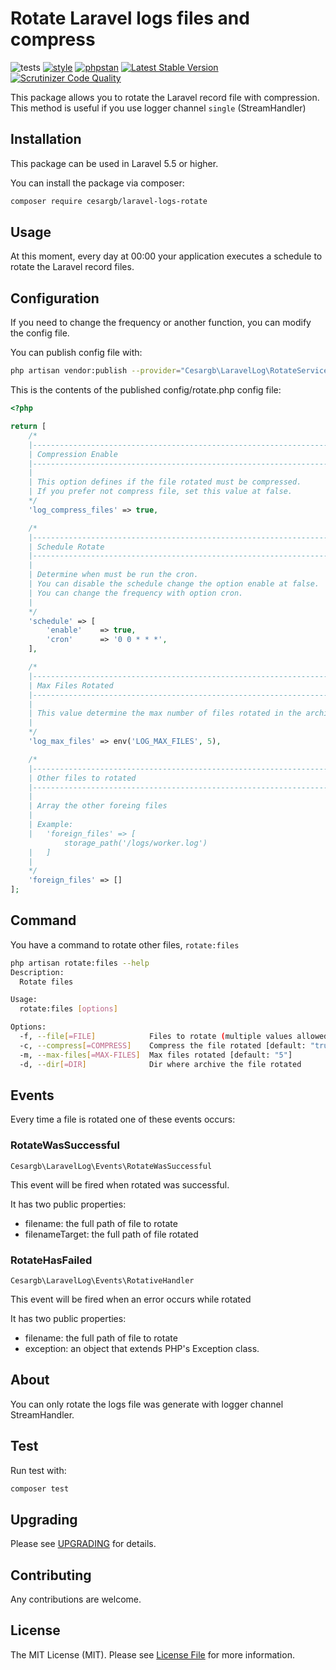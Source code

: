# Rotate Laravel logs files and compress

![tests](https://github.com/cesargb/laravel-logs-rotate/workflows/tests/badge.svg)
[![style](https://github.com/cesargb/laravel-logs-rotate/actions/workflows/style-fix.yml/badge.svg)](https://github.com/cesargb/laravel-logs-rotate/actions/workflows/style-fix.yml)
[![phpstan](https://github.com/cesargb/laravel-logs-rotate/actions/workflows/phpstan.yml/badge.svg)](https://github.com/cesargb/laravel-logs-rotate/actions/workflows/phpstan.yml)
[![Latest Stable Version](https://img.shields.io/packagist/v/cesargb/laravel-logs-rotate.svg)](https://packagist.org/packages/cesargb/laravel-logs-rotate)
[![Scrutinizer Code Quality](https://scrutinizer-ci.com/g/cesargb/laravel-logs-rotate/badges/quality-score.png?b=master)](https://scrutinizer-ci.com/g/cesargb/laravel-logs-rotate/?branch=master)

This package allows you to rotate the Laravel record file with compression. This method is useful if you use logger channel `single` (StreamHandler)

## Installation

This package can be used in Laravel 5.5 or higher.

You can install the package via composer:

```bash
composer require cesargb/laravel-logs-rotate
```

## Usage

At this moment, every day at 00:00 your application executes a schedule to rotate the Laravel record files.

## Configuration

If you need to change the frequency or another function, you can modify the config file.

You can publish config file with:

```bash
php artisan vendor:publish --provider="Cesargb\LaravelLog\RotateServiceProvider" --tag=config
```

This is the contents of the published config/rotate.php config file:

```php
<?php

return [
    /*
    |--------------------------------------------------------------------------
    | Compression Enable
    |--------------------------------------------------------------------------
    |
    | This option defines if the file rotated must be compressed.
    | If you prefer not compress file, set this value at false.
    */
    'log_compress_files' => true,

    /*
    |--------------------------------------------------------------------------
    | Schedule Rotate
    |--------------------------------------------------------------------------
    |
    | Determine when must be run the cron.
    | You can disable the schedule change the option enable at false.
    | You can change the frequency with option cron.
    |
    */
    'schedule' => [
        'enable'    => true,
        'cron'      => '0 0 * * *',
    ],

    /*
    |--------------------------------------------------------------------------
    | Max Files Rotated
    |--------------------------------------------------------------------------
    |
    | This value determine the max number of files rotated in the archive folder.
    |
    */
    'log_max_files' => env('LOG_MAX_FILES', 5),

    /*
    |--------------------------------------------------------------------------
    | Other files to rotated
    |--------------------------------------------------------------------------
    |
    | Array the other foreing files
    |
    | Example:
    |   'foreign_files' => [
            storage_path('/logs/worker.log')
    |   ]
    |
    */
    'foreign_files' => []
];
```

## Command

You have a command to rotate other files, `rotate:files`

```bash
php artisan rotate:files --help
Description:
  Rotate files

Usage:
  rotate:files [options]

Options:
  -f, --file[=FILE]            Files to rotate (multiple values allowed)
  -c, --compress[=COMPRESS]    Compress the file rotated [default: "true"]
  -m, --max-files[=MAX-FILES]  Max files rotated [default: "5"]
  -d, --dir[=DIR]              Dir where archive the file rotated
```

## Events

Every time a file is rotated one of these events occurs:

### RotateWasSuccessful

`Cesargb\LaravelLog\Events\RotateWasSuccessful`

This event will be fired when rotated was successful.

It has two public properties:

* filename: the full path of file to rotate
* filenameTarget: the full path of file rotated

### RotateHasFailed

`Cesargb\LaravelLog\Events\RotativeHandler`

This event will be fired when an error occurs while rotated

It has two public properties:

* filename: the full path of file to rotate
* exception: an object that extends PHP's Exception class.

## About

You can only rotate the logs file was generate with logger channel StreamHandler.

## Test

Run test with:

```bash
composer test
```

## Upgrading

Please see [UPGRADING](UPGRADING.md) for details.

## Contributing

Any contributions are welcome.

## License

The MIT License (MIT). Please see [License File](LICENSE.md) for more information.

